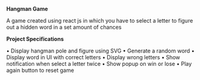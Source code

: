 **Hangman Game**

A game created using react js in which you have to select a letter to figure out a hidden word in a set amount of chances

**Project Specifications**

•	Display hangman pole and figure using SVG
•	Generate a random word
•	Display word in UI with correct letters
•	Display wrong letters
•	Show notification when select a letter twice
•	Show popup on win or lose
•	Play again button to reset game
